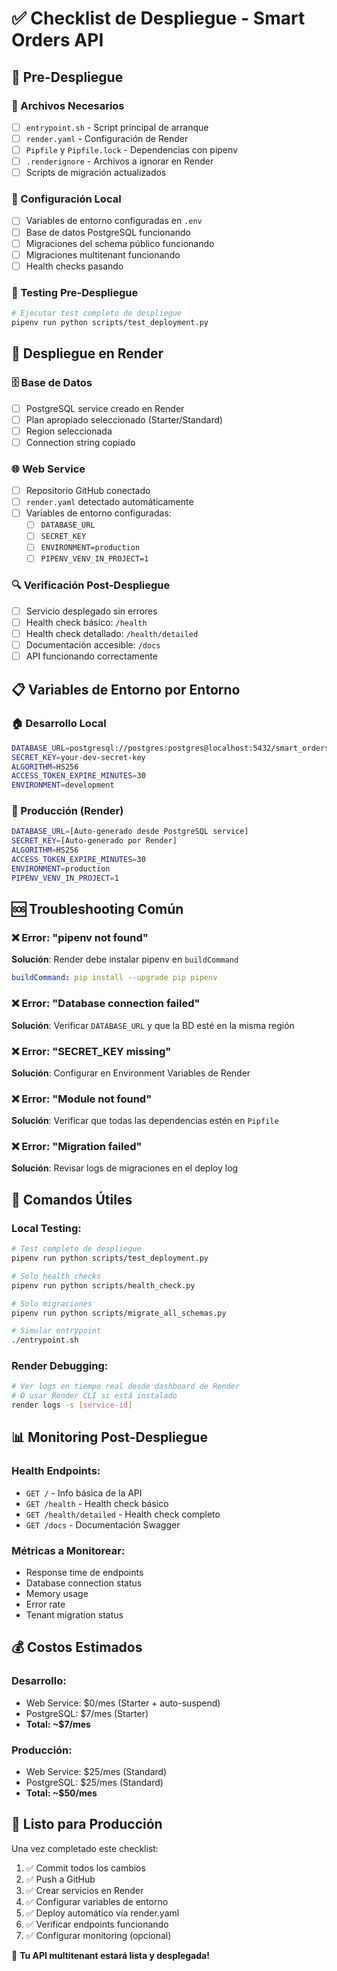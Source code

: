 # ✅ Checklist de Despliegue - Smart Orders API

## 🎯 Pre-Despliegue

### 📂 Archivos Necesarios
- [ ] `entrypoint.sh` - Script principal de arranque
- [ ] `render.yaml` - Configuración de Render
- [ ] `Pipfile` y `Pipfile.lock` - Dependencias con pipenv
- [ ] `.renderignore` - Archivos a ignorar en Render
- [ ] Scripts de migración actualizados

### 🔧 Configuración Local
- [ ] Variables de entorno configuradas en `.env`
- [ ] Base de datos PostgreSQL funcionando
- [ ] Migraciones del schema público funcionando
- [ ] Migraciones multitenant funcionando
- [ ] Health checks pasando

### 🧪 Testing Pre-Despliegue
```bash
# Ejecutar test completo de despliegue
pipenv run python scripts/test_deployment.py
```

## 🚀 Despliegue en Render

### 🗄️ Base de Datos
- [ ] PostgreSQL service creado en Render
- [ ] Plan apropiado seleccionado (Starter/Standard)
- [ ] Region seleccionada
- [ ] Connection string copiado

### 🌐 Web Service  
- [ ] Repositorio GitHub conectado
- [ ] `render.yaml` detectado automáticamente
- [ ] Variables de entorno configuradas:
  - [ ] `DATABASE_URL` 
  - [ ] `SECRET_KEY`
  - [ ] `ENVIRONMENT=production`
  - [ ] `PIPENV_VENV_IN_PROJECT=1`

### 🔍 Verificación Post-Despliegue
- [ ] Servicio desplegado sin errores
- [ ] Health check básico: `/health` 
- [ ] Health check detallado: `/health/detailed`
- [ ] Documentación accesible: `/docs`
- [ ] API funcionando correctamente

## 📋 Variables de Entorno por Entorno

### 🏠 Desarrollo Local
```bash
DATABASE_URL=postgresql://postgres:postgres@localhost:5432/smart_orders_db
SECRET_KEY=your-dev-secret-key
ALGORITHM=HS256
ACCESS_TOKEN_EXPIRE_MINUTES=30
ENVIRONMENT=development
```

### 🚀 Producción (Render)
```bash
DATABASE_URL=[Auto-generado desde PostgreSQL service]
SECRET_KEY=[Auto-generado por Render]
ALGORITHM=HS256
ACCESS_TOKEN_EXPIRE_MINUTES=30
ENVIRONMENT=production
PIPENV_VENV_IN_PROJECT=1
```

## 🆘 Troubleshooting Común

### ❌ Error: "pipenv not found"
**Solución**: Render debe instalar pipenv en `buildCommand`
```yaml
buildCommand: pip install --upgrade pip pipenv
```

### ❌ Error: "Database connection failed" 
**Solución**: Verificar `DATABASE_URL` y que la BD esté en la misma región

### ❌ Error: "SECRET_KEY missing"
**Solución**: Configurar en Environment Variables de Render

### ❌ Error: "Module not found"
**Solución**: Verificar que todas las dependencias estén en `Pipfile`

### ❌ Error: "Migration failed"
**Solución**: Revisar logs de migraciones en el deploy log

## 🔄 Comandos Útiles

### Local Testing:
```bash
# Test completo de despliegue
pipenv run python scripts/test_deployment.py

# Solo health checks
pipenv run python scripts/health_check.py  

# Solo migraciones
pipenv run python scripts/migrate_all_schemas.py

# Simular entrypoint
./entrypoint.sh
```

### Render Debugging:
```bash
# Ver logs en tiempo real desde dashboard de Render
# O usar Render CLI si está instalado
render logs -s [service-id]
```

## 📊 Monitoring Post-Despliegue

### Health Endpoints:
- `GET /` - Info básica de la API
- `GET /health` - Health check básico
- `GET /health/detailed` - Health check completo
- `GET /docs` - Documentación Swagger

### Métricas a Monitorear:
- Response time de endpoints
- Database connection status  
- Memory usage
- Error rate
- Tenant migration status

## 💰 Costos Estimados

### Desarrollo:
- Web Service: $0/mes (Starter + auto-suspend)
- PostgreSQL: $7/mes (Starter)
- **Total: ~$7/mes**

### Producción:
- Web Service: $25/mes (Standard)  
- PostgreSQL: $25/mes (Standard)
- **Total: ~$50/mes**

## 🎉 Listo para Producción

Una vez completado este checklist:

1. ✅ Commit todos los cambios
2. ✅ Push a GitHub  
3. ✅ Crear servicios en Render
4. ✅ Configurar variables de entorno
5. ✅ Deploy automático vía render.yaml
6. ✅ Verificar endpoints funcionando
7. ✅ Configurar monitoring (opcional)

🎯 **Tu API multitenant estará lista y desplegada!**

